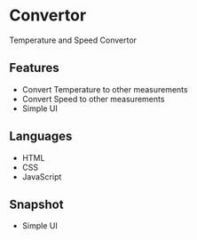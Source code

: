 # Convertor
Temperature and Speed Convertor

## Features

- Convert Temperature to other measurements
- Convert Speed to other measurements
- Simple UI

## Languages

- HTML
- CSS
- JavaScript

## Snapshot

- Simple UI



